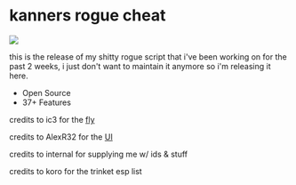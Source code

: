 # kanners rogue cheat
![](https://raw.githubusercontent.com/kanenr/rogue-script/master/krc.png)

this is the release of my shitty rogue script that i've been working on for the past 2 weeks, i just don't want to maintain it anymore so i'm releasing it here.
- Open Source
- 37+ Features

credits to ic3 for the [fly](https://ic3w0lf.xyz/rblx/BetterFly.lua)

credits to AlexR32 for the [UI](https://github.com/AlexR32/Roblox)

credits to internal for supplying me w/ ids & stuff

credits to koro for the trinket esp list
